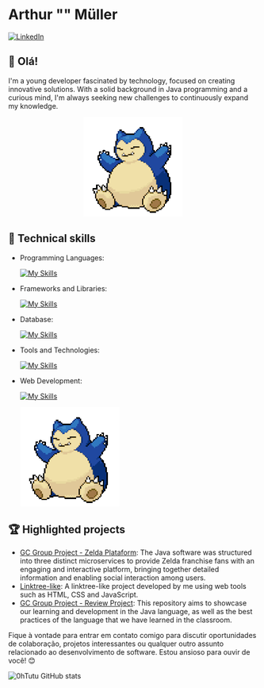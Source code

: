 
# Arthur "" Müller 

[![LinkedIn](https://img.shields.io/badge/LinkedIn-devtutu-blue?logo=linkedin)](https://www.linkedin.com/in/devtutu)

## 👋 Olá!


I'm a young developer fascinated by technology, focused on creating innovative solutions. With a solid background in Java programming and a curious mind, I'm always seeking new challenges to continuously expand my knowledge.

<div align="center">
  <img src="code.gif" alt="gif">
</div>


## 🚀 Technical skills

- Programming Languages: 

    [![My Skills](https://skillicons.dev/icons?i=java,javascript,python)](https://skillicons.dev)
-  Frameworks and Libraries: 

    [![My Skills](https://skillicons.dev/icons?i=spring)](https://skillicons.dev)
- Database: 

    [![My Skills](https://skillicons.dev/icons?i=postgresql)](https://skillicons.dev)
- Tools and Technologies: 

    [![My Skills](https://skillicons.dev/icons?i=git,github,vscode,postman,eclipse,idea)](https://skillicons.dev)
- Web Development:

    [![My Skills](https://skillicons.dev/icons?i=html,css)](https://skillicons.dev)

  <div align="left">
  <img src="code.gif" alt="gif">
</div>


## 🏆 Highlighted projects

- [GC Group Project - Zelda Plataform](https://github.com/[seu-usuario]/projeto1): The  Java software was structured into three distinct microservices to provide Zelda franchise fans with an engaging and interactive platform, bringing together detailed information and enabling social interaction among users.
- [Linktree-like](https://github.com/0hTutu/Linktree): A linktree-like project developed by me using web tools such as HTML, CSS and JavaScript.
- [GC Group Project - Review Project](https://github.com/eduardozamit/Projeto-Revisao-AvioesDoForro): This repository aims to showcase our learning and development in the Java language, as well as the best practices of the language that we have learned in the classroom.




Fique à vontade para entrar em contato comigo para discutir oportunidades de colaboração, projetos interessantes ou qualquer outro assunto relacionado ao desenvolvimento de software. Estou ansioso para ouvir de você! 😊

![0hTutu GitHub stats](https://github-readme-stats.vercel.app/api?username=0hTutu&show_icons=true&title_color=783c00&text_color=af552e&icon_color=783c00&bg_color=f8efd4&cache_seconds=2300")
